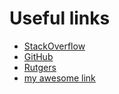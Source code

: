 Useful links
============

- [StackOverflow](www.stackoverflow.com)
- [GitHub](www.github.com)
- [Rutgers](www.rutgers.edu)
- [my awesome link](http://rci.rutgers.edu/~erb102/)

